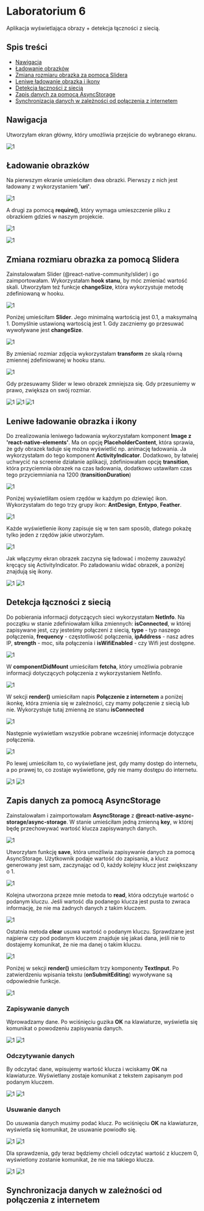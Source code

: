 # Laboratorium 6
Aplikacja wyświetlająca obrazy + detekcja łączności z siecią.

## Spis treści
- [Nawigacja](https://github.com/kamilanagorska/aplikacje-mobilne-nagorska-185ic/tree/main/Laboratorium6#nawigacja)
- [Ładowanie obrazków](https://github.com/kamilanagorska/aplikacje-mobilne-nagorska-185ic/tree/main/Laboratorium6#%C5%82adowanie-obrazk%C3%B3w)
- [Zmiana rozmiaru obrazka za pomocą Slidera](https://github.com/kamilanagorska/aplikacje-mobilne-nagorska-185ic/tree/main/Laboratorium6#zmiana-rozmiaru-obrazka-za-pomoc%C4%85-slidera)
- [Leniwe ładowanie obrazka i ikony](https://github.com/kamilanagorska/aplikacje-mobilne-nagorska-185ic/tree/main/Laboratorium6#leniwe-%C5%82adowanie-obrazka-i-ikony)
- [Detekcja łączności z siecią](https://github.com/kamilanagorska/aplikacje-mobilne-nagorska-185ic/tree/main/Laboratorium6#detekcja-%C5%82%C4%85czno%C5%9Bci-z-sieci%C4%85)
- [Zapis danych za pomocą AsyncStorage](https://github.com/kamilanagorska/aplikacje-mobilne-nagorska-185ic/tree/main/Laboratorium6#zapis-danych-za-pomoc%C4%85-asyncstorage)
- [Synchronizacja danych w zależności od połączenia z internetem](https://github.com/kamilanagorska/aplikacje-mobilne-nagorska-185ic/tree/main/Laboratorium6#synchronizacja-danych-w-zale%C5%BCno%C5%9Bci-od-po%C5%82%C4%85czenia-z-internetem)

## Nawigacja
Utworzyłam ekran główny, który umożliwia przejście do wybranego ekranu. 

![1](https://github.com/kamilanagorska/aplikacje-mobilne-nagorska-185ic/blob/main/Laboratorium6/screenshots/1.png?raw=true)

## Ładowanie obrazków
Na pierwszym ekranie umieściłam dwa obrazki. Pierwszy z nich jest ładowany z wykorzystaniem **'uri'**.

![1](https://github.com/kamilanagorska/aplikacje-mobilne-nagorska-185ic/blob/main/Laboratorium6/screenshots/2.png?raw=true)

A drugi za pomocą **require()**, który wymaga umieszczenie pliku z obrazkiem gdzieś w naszym projekcie. 

![1](https://github.com/kamilanagorska/aplikacje-mobilne-nagorska-185ic/blob/main/Laboratorium6/screenshots/3.png?raw=true)

![1](https://github.com/kamilanagorska/aplikacje-mobilne-nagorska-185ic/blob/main/Laboratorium6/screenshots/1.jpg?raw=true)

## Zmiana rozmiaru obrazka za pomocą Slidera
Zainstalowałam Slider (@react-native-community/slider) i go zaimportowałam. Wykorzystałam **hook stanu**, by móc zmieniać wartość skali. Utworzyłam też funkcje **changeSize**, która wykorzystuje metodę zdefiniowaną w hooku. 

![1](https://github.com/kamilanagorska/aplikacje-mobilne-nagorska-185ic/blob/main/Laboratorium6/screenshots/4.png?raw=true)

Poniżej umieściłam **Slider**. Jego minimalną wartością jest 0.1, a maksymalną 1. Domyślnie ustawioną wartością jest 1. Gdy zaczniemy go przesuwać wywoływane jest **changeSize**. 

![1](https://github.com/kamilanagorska/aplikacje-mobilne-nagorska-185ic/blob/main/Laboratorium6/screenshots/5.png?raw=true)

By zmieniać rozmiar zdjęcia wykorzystałam **transform** ze skalą równą zmiennej zdefiniowanej w hooku stanu.

![1](https://github.com/kamilanagorska/aplikacje-mobilne-nagorska-185ic/blob/main/Laboratorium6/screenshots/6.png?raw=true)

Gdy przesuwamy Slider w lewo obrazek zmniejsza się. Gdy przesuniemy w prawo, zwiększa on swój rozmiar.

![1](https://github.com/kamilanagorska/aplikacje-mobilne-nagorska-185ic/blob/main/Laboratorium6/screenshots/3.jpg?raw=true)
![1](https://github.com/kamilanagorska/aplikacje-mobilne-nagorska-185ic/blob/main/Laboratorium6/screenshots/3a.jpg?raw=true)
![1](https://github.com/kamilanagorska/aplikacje-mobilne-nagorska-185ic/blob/main/Laboratorium6/screenshots/3b.jpg?raw=true)

## Leniwe ładowanie obrazka i ikony
Do zrealizowania leniwego ładowania wykorzystałam komponent **Image z 'react-native-elements'**. Ma on opcję **PlaceholderContent**, która sprawia, że gdy obrazek ładuje się można wyświetlić np. animację ładowania. Ja wykorzystałam do tego komponent **ActivityIndicator**. Dodatkowo, by łatwiej uchwycić na screenie działanie aplikacji, zdefiniowałam opcję **transition**, która przyciemnia obrazek na czas ładowania, dodatkowo ustawiłam czas tego przyciemniania na 1200 (**transitionDuration**)

![1](https://github.com/kamilanagorska/aplikacje-mobilne-nagorska-185ic/blob/main/Laboratorium6/screenshots/7.png?raw=true)

Poniżej wyświetliłam osiem rzędów w każdym po dziewięć ikon. Wykorzystałam do tego trzy grupy ikon: **AntDesign**, **Entypo**, **Feather**. 

![1](https://github.com/kamilanagorska/aplikacje-mobilne-nagorska-185ic/blob/main/Laboratorium6/screenshots/8.png?raw=true)

Każde wyświetlenie ikony zapisuje się w ten sam sposób, dlatego pokażę tylko jeden z rzędów jakie utworzyłam.

![1](https://github.com/kamilanagorska/aplikacje-mobilne-nagorska-185ic/blob/main/Laboratorium6/screenshots/9.png?raw=true)

Jak włączymy ekran obrazek zaczyna się ładować i możemy zauważyć kręcący się ActivityIndicator. Po załadowaniu widać obrazek, a poniżej znajdują się ikony.

![1](https://github.com/kamilanagorska/aplikacje-mobilne-nagorska-185ic/blob/main/Laboratorium6/screenshots/4a.jpg?raw=true)
![1](https://github.com/kamilanagorska/aplikacje-mobilne-nagorska-185ic/blob/main/Laboratorium6/screenshots/4.jpg?raw=true)

## Detekcja łączności z siecią
Do pobierania informacji dotyczących sieci wykorzystałam **NetInfo**. Na początku w stanie zdefiniowałam kilka zmiennych: **isConnected**, w której zapisywane jest, czy jesteśmy połączeni z siecią, **type** - typ naszego połączenia, **frequency** - częstotliwość połączenia, **ipAddress** - nasz adres IP, **strength** - moc, siła połączenia i **isWifiEnabled** - czy Wifi jest dostępne. 

![1](https://github.com/kamilanagorska/aplikacje-mobilne-nagorska-185ic/blob/main/Laboratorium6/screenshots/10.png?raw=true)

W **componentDidMount** umieściłam **fetcha**, który umożliwia pobranie informacji dotyczących połączenia z wykorzystaniem NetInfo.

![1](https://github.com/kamilanagorska/aplikacje-mobilne-nagorska-185ic/blob/main/Laboratorium6/screenshots/11.png?raw=true)

W sekcji **render()** umieściłam napis **Połączenie z internetem** a poniżej ikonkę, która zmienia się w zależności, czy mamy połączenie z siecią lub nie. Wykorzystuje tutaj zmienną ze stanu **isConnected**

![1](https://github.com/kamilanagorska/aplikacje-mobilne-nagorska-185ic/blob/main/Laboratorium6/screenshots/12.png?raw=true)

Następnie wyświetlam wszystkie pobrane wcześniej informacje dotyczące połączenia.

![1](https://github.com/kamilanagorska/aplikacje-mobilne-nagorska-185ic/blob/main/Laboratorium6/screenshots/13.png?raw=true)

Po lewej umieściłam to, co wyświetlane jest, gdy mamy dostęp do internetu, a po prawej to, co zostaje wyświetlone, gdy nie mamy dostępu do internetu.

![1](https://github.com/kamilanagorska/aplikacje-mobilne-nagorska-185ic/blob/main/Laboratorium6/screenshots/5.jpg?raw=true)
![1](https://github.com/kamilanagorska/aplikacje-mobilne-nagorska-185ic/blob/main/Laboratorium6/screenshots/5a.jpg?raw=true)

## Zapis danych za pomocą AsyncStorage
Zainstalowałam i zaimportowałam **AsyncStorage** z **@react-native-async-storage/async-storage**. W stanie umieściłam jedną zmienną **key**, w której będę przechowywać wartość klucza zapisywanych danych. 

![1](https://github.com/kamilanagorska/aplikacje-mobilne-nagorska-185ic/blob/main/Laboratorium6/screenshots/14.png?raw=true)

Utworzyłam funkcję **save**, która umożliwia zapisywanie danych za pomocą AsyncStorage. Użytkownik podaje wartość do zapisania, a klucz generowany jest sam, zaczynając od 0, każdy kolejny klucz jest zwiększany o 1.

![1](https://github.com/kamilanagorska/aplikacje-mobilne-nagorska-185ic/blob/main/Laboratorium6/screenshots/15.png?raw=true)

Kolejna utworzona przeze mnie metoda to **read**, która odczytuje wartość o podanym kluczu. Jeśli wartość dla podanego klucza jest pusta to zwraca informację, że nie ma żadnych danych z takim kluczem.

![1](https://github.com/kamilanagorska/aplikacje-mobilne-nagorska-185ic/blob/main/Laboratorium6/screenshots/16.png?raw=true)

Ostatnia metoda **clear** usuwa wartość o podanym kluczu. Sprawdzane jest najpierw czy pod podanym kluczem znajduje się jakaś dana, jeśli nie to dostajemy komunikat, że nie ma danej o takim kluczu.

![1](https://github.com/kamilanagorska/aplikacje-mobilne-nagorska-185ic/blob/main/Laboratorium6/screenshots/17.png?raw=true)

Poniżej w sekcji **render()** umieściłam trzy komponenty **TextInput**. Po zatwierdzeniu wpisania tekstu (**onSubmitEditing**) wywoływane są odpowiednie funkcje.

![1](https://github.com/kamilanagorska/aplikacje-mobilne-nagorska-185ic/blob/main/Laboratorium6/screenshots/18.png?raw=true)

### Zapisywanie danych
Wprowadzamy dane. Po wciśnięciu guzika **OK** na klawiaturze, wyświetla się komunikat o powodzeniu zapisywania danych. 

![1](https://github.com/kamilanagorska/aplikacje-mobilne-nagorska-185ic/blob/main/Laboratorium6/screenshots/6a.jpg?raw=true)
![1](https://github.com/kamilanagorska/aplikacje-mobilne-nagorska-185ic/blob/main/Laboratorium6/screenshots/6b.jpg?raw=true)

### Odczytywanie danych
By odczytać dane, wpisujemy wartość klucza i wciskamy **OK** na klawiaturze. Wyświetlany zostaje komunikat z tekstem zapisanym pod podanym kluczem.

![1](https://github.com/kamilanagorska/aplikacje-mobilne-nagorska-185ic/blob/main/Laboratorium6/screenshots/6c.jpg?raw=true)
![1](https://github.com/kamilanagorska/aplikacje-mobilne-nagorska-185ic/blob/main/Laboratorium6/screenshots/6d.jpg?raw=true)

### Usuwanie danych
Do usuwania danych musimy podać klucz. Po wciśnięciu **OK** na klawiaturze, wyświetla się komunikat, że usuwanie powiodło się.

![1](https://github.com/kamilanagorska/aplikacje-mobilne-nagorska-185ic/blob/main/Laboratorium6/screenshots/6e.jpg?raw=true)
![1](https://github.com/kamilanagorska/aplikacje-mobilne-nagorska-185ic/blob/main/Laboratorium6/screenshots/6f.jpg?raw=true)

Dla sprawdzenia, gdy teraz będziemy chcieli odczytać wartość z kluczem 0, wyświetlony zostanie komunikat, że nie ma takiego klucza.

![1](https://github.com/kamilanagorska/aplikacje-mobilne-nagorska-185ic/blob/main/Laboratorium6/screenshots/6c.jpg?raw=true)
![1](https://github.com/kamilanagorska/aplikacje-mobilne-nagorska-185ic/blob/main/Laboratorium6/screenshots/6g.jpg?raw=true)

## Synchronizacja danych w zależności od połączenia z internetem
